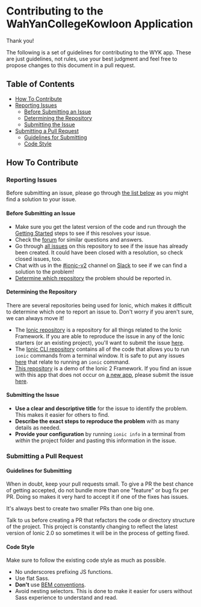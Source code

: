 # Contributing to the WahYanCollegeKowloon Application

Thank you!

The following is a set of guidelines for contributing to the WYK app. These are just guidelines, not rules, use your best judgment and feel free to propose changes to this document in a pull request.

## Table of Contents
 - [How To Contribute](#how-to-contribute)
  - [Reporting Issues](#reporting-issues)
    - [Before Submitting an Issue](#before-submitting-an-issue)
    - [Determining the Repository](#determining-the-repository)
    - [Submitting the Issue](#submitting-the-issue)
  - [Submitting a Pull Request](#submitting-a-pull-request)
    - [Guidelines for Submitting](#guidelines-for-submitting)
    - [Code Style](#code-style)

## How To Contribute

### Reporting Issues

Before submitting an issue, please go through [the list below](#before-submitting-an-issue) as you might find a solution to your issue.

#### Before Submitting an Issue

* Make sure you get the latest version of the code and run through the [Getting Started](https://github.com/ionic-team/ionic-conference-app#getting-started) steps to see if this resolves your issue.
* Check the [forum](https://forum.ionicframework.com) for similar questions and answers.
* Go through [all issues](https://github.com/ionic-team/ionic-conference-app/issues?utf8=%E2%9C%93&q=is%3Aissue) on this repository to see if the issue has already been created. It could have been closed with a resolution, so check closed issues, too.
* Chat with us in the [#ionic-v2](https://ionic-worldwide.slack.com/messages/ionic-v2/) channel on [Slack](http://ionicworldwide.herokuapp.com/) to see if we can find a solution to the problem!
* [Determine which repository](#determining-the-repository) the problem should be reported in.


#### Determining the Repository

There are several repositories being used for Ionic, which makes it difficult to determine which one to report an issue to. Don't worry if you aren't sure, we can always move it!

* The [Ionic repository](https://github.com/ionic-team/ionic) is a repository for all things related to the Ionic Framework. If you are able to reproduce the issue in any of the Ionic starters (or an existing project), you'll want to submit the issue [here](http://ionicframework.com/submit-issue/).
* The [Ionic CLI repository](https://github.com/ionic-team/ionic-cli) contains all of the code that allows you to run `ionic` commands from a terminal window. It is safe to put any issues [here](https://github.com/ionic-team/ionic-cli/issues) that relate to running an `ionic` command.
* [This repository](https://github.com/ionic-team/ionic-conference-app) is a demo of the Ionic 2 Framework. If you find an issue with this app that does not occur on [a new app](http://ionicframework.com/docs/v2/getting-started/installation/), please submit the issue [here](https://github.com/ionic-team/ionic-conference-app/issues).


#### Submitting the Issue

* **Use a clear and descriptive title** for the issue to identify the problem. This makes it easier for others to find.
* **Describe the exact steps to reproduce the problem** with as many details as needed.
* **Provide your configuration** by running `ionic info` in a terminal from *within* the project folder and pasting this information in the issue.

### Submitting a Pull Request

#### Guidelines for Submitting

When in doubt, keep your pull requests small. To give a PR the best chance of getting accepted, do not bundle more than one "feature" or bug fix per PR. Doing so makes it very hard to accept it if one of the fixes has issues.

It's always best to create two smaller PRs than one big one.

Talk to us before creating a PR that refactors the code or directory structure of the project. This project is constantly changing to reflect the latest version of Ionic 2.0 so sometimes it will be in the process of getting fixed.

#### Code Style

Make sure to follow the existing code style as much as possible.

* No underscores prefixing JS functions.
* Use flat Sass.
 * **Don't** use [BEM conventions](https://css-tricks.com/bem-101/).
 * Avoid nesting selectors. This is done to make it easier for users without Sass experience to understand and read.
